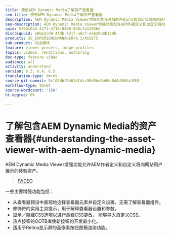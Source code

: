 ```yaml
---
title: 使用AEM Dynamic Media了解资产查看器
seo-title: 使用AEM Dynamic Media了解资产查看器
description: AEM Dynamic Media Viewer增强功能允许AEM作者定义和自定义将向网站用户展示的体验资产。
seo-description: AEM Dynamic Media Viewer增强功能允许AEM作者定义和自定义将向网站用户展示的体验资产。
uuid: 5762c0a2-4371-4719-8400-849c7a11926d
discoiquuid: a0be2cd0-4fdb-431f-a8c7-e4620b8b129b
products: SG_EXPERIENCEMANAGER/6.3/ASSETS
sub-product: 动态媒体
feature: viewer-presets, image-profiles
topics: videos, renditions, authoring
doc-type: feature video
audience: all
activity: understand
version: 6.3, 6.4, 6.5
translation-type: tm+mt
source-git-commit: 9cf01dbf9461df4cc96d5bd0a96c0d4d900af089
workflow-type: tm+mt
source-wordcount: '150'
ht-degree: 0%

---
```



# 了解包含AEM Dynamic Media的资产查看器{#understanding-the-asset-viewer-with-aem-dynamic-media}

AEM Dynamic Media Viewer增强功能允许AEM作者定义和自定义将向网站用户展示的体验资产。

>[!VIDEO](https://video.tv.adobe.com/v/17783/?quality=9&learn=on)

一些主要增强功能包括：

* 从查看器预设中直观地选择查看器元素并自定义设置，无需了解查看器组件。
* 修饰符的实用工具提示，用于解释查看器设置和参数。
* 显示／隐藏CSS选项以进行高级CSS更改。 能够导入自定义CSS。
* 热点按钮的OOTB库使新按钮的开发最小化。
* 适用于Retina显示屏的高像素按钮图稿渲染功能。